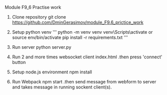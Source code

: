 Module F9_6
Practise work

1. Clone repository 
 git clone https://github.com/DminGerasimov/module_F9.6_prictice_work

2. Setup python venv
	'''
	python -m venv venv
	venv\Scripts\activate	or source env/bin/activate
	pip install -r requirements.txt
	'''
2. Run server
	python server.py

3. Run 2 and more times websocket client
	index.html
	.then press 'connect' button

3. Setup node.js environment
	npm install

4. Run Webpack
	npm start
	.then send message from webform to server 
		and takes message in running sockent client(s).
